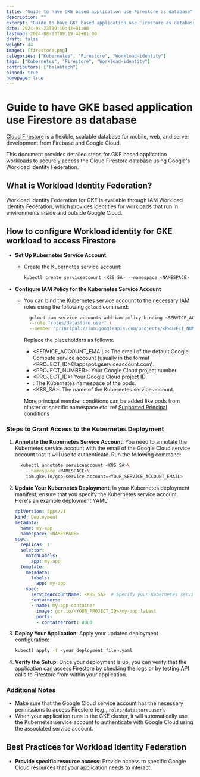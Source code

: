 ```yaml
---
title: "Guide to have GKE based application use Firestore as database"
description: ""
excerpt: "Guide to have GKE based application use Firestore as database"
date: 2024-08-23T09:19:42+01:00
lastmod: 2024-08-23T09:19:42+01:00
draft: false
weight: 44
images: [firestore.png]
categories: ["Kubernetes", "Firestore", "Workload-identity"]
tags: ["Kubernetes", "Firestore", "Workload-identity"]
contributors: ["balabtech"]
pinned: true
homepage: true
---
```


# Guide to have GKE based application use Firestore as database
[Cloud Firestore](https://firebase.google.com/docs/firestore) is a flexible, scalable database for mobile, web, and server development from Firebase and Google Cloud. 

This document provides detailed steps for GKE based application workloads to securely access the Cloud Firestore database using Google's Workload Identity Federation.

## What is Workload Identity Federation?

Workload Identity Federation for GKE is available through IAM Workload Identity Federation, which provides identities for workloads that run in environments inside and outside Google Cloud.

## How to configure Workload identity for GKE workload to access Firestore

- **Set Up Kubernetes Service Account**:
  - Create the Kubernetes service account:
    ```bash
    kubectl create serviceaccount <K8S_SA> --namespace <NAMESPACE>
    ```

- **Configure IAM Policy for the Kubernetes Service Account**

  - You can bind the Kubernetes service account to the necessary IAM roles using the following `gcloud` command:

    ```bash
      gcloud iam service-accounts add-iam-policy-binding <SERVICE_ACCOUNT_EMAIL> \
      --role "roles/datastore.user" \
      --member "principal://iam.googleapis.com/projects/<PROJECT_NUMBER>/locations/global/workloadIdentityPools/<PROJECT_ID>.svc.id.goog/subject/ns/<NAMESPACE>/sa/<K8S_SA>"
    ```

    Replace the placeholders as follows:

      - <SERVICE_ACCOUNT_EMAIL>: The email of the default Google Compute service account (usually in the format <PROJECT_ID>@appspot.gserviceaccount.com).
      - <PROJECT_NUMBER>: Your Google Cloud project number.
      - <PROJECT_ID>: Your Google Cloud project ID.
      - <NAMESPACE>: The Kubernetes namespace of the pods.
      - <K8S_SA>: The name of the Kubernetes service account.

    More principal member conditions can be added like pods from cluster or specific namespace etc. ref [Supported Principal conditions](https://cloud.google.com/kubernetes-engine/docs/concepts/workload-identity#principal-id-examples)

### Steps to Grant Access to the Kubernetes Deployment

1.  **Annotate the Kubernetes Service Account**: You need to annotate the Kubernetes service account with the email of the Google Cloud service account that it will use to authenticate. Run the following command:

    
    ```bash
      kubectl annotate serviceaccount <K8S_SA>\
        --namespace <NAMESPACE>\
        iam.gke.io/gcp-service-account=<YOUR_SERVICE_ACCOUNT_EMAIL>

2.  **Update Your Kubernetes Deployment**: In your Kubernetes deployment manifest, ensure that you specify the Kubernetes service account. Here's an example deployment YAML:

    ```yaml
    apiVersion: apps/v1
    kind: Deployment
    metadata:
      name: my-app
      namespace: <NAMESPACE>
    spec:
      replicas: 1
      selector:
        matchLabels:
          app: my-app
      template:
        metadata:
          labels:
            app: my-app
        spec:
          serviceAccountName: <K8S_SA>  # Specify your Kubernetes service account here
          containers:
          - name: my-app-container
            image: gcr.io/<YOUR_PROJECT_ID>/my-app:latest
            ports:
            - containerPort: 8080

3.  **Deploy Your Application**: Apply your updated deployment configuration:

    ```bash
    kubectl apply -f <your_deployment_file>.yaml

4.  **Verify the Setup**: Once your deployment is up, you can verify that the application can access Firestore by checking the logs or by testing API calls to Firestore from within your application.

### Additional Notes

-   Make sure that the Google Cloud service account has the necessary permissions to access Firestore (e.g., `roles/datastore.user`).
-   When your application runs in the GKE cluster, it will automatically use the Kubernetes service account to authenticate with Google Cloud using the associated service account.

## Best Practices for Workload Identity Federation

- **Provide specific resource access**: Provide access to specific Google Cloud resources that your application needs to interact.

